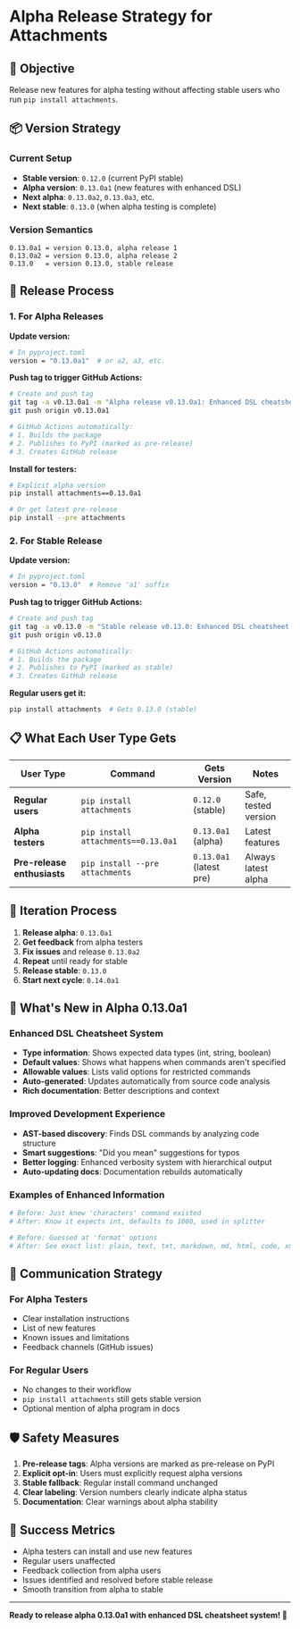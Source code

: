 # Alpha Release Strategy for Attachments

## 🎯 Objective
Release new features for alpha testing without affecting stable users who run `pip install attachments`.

## 📦 Version Strategy

### Current Setup
- **Stable version**: `0.12.0` (current PyPI stable)
- **Alpha version**: `0.13.0a1` (new features with enhanced DSL)
- **Next alpha**: `0.13.0a2`, `0.13.0a3`, etc.
- **Next stable**: `0.13.0` (when alpha testing is complete)

### Version Semantics
```
0.13.0a1 = version 0.13.0, alpha release 1
0.13.0a2 = version 0.13.0, alpha release 2  
0.13.0   = version 0.13.0, stable release
```

## 🚀 Release Process

### 1. For Alpha Releases

**Update version:**
```bash
# In pyproject.toml
version = "0.13.0a1"  # or a2, a3, etc.
```

**Push tag to trigger GitHub Actions:**
```bash
# Create and push tag
git tag -a v0.13.0a1 -m "Alpha release v0.13.0a1: Enhanced DSL cheatsheet system"
git push origin v0.13.0a1

# GitHub Actions automatically:
# 1. Builds the package
# 2. Publishes to PyPI (marked as pre-release)
# 3. Creates GitHub release
```

**Install for testers:**
```bash
# Explicit alpha version
pip install attachments==0.13.0a1

# Or get latest pre-release
pip install --pre attachments
```

### 2. For Stable Release

**Update version:**
```bash
# In pyproject.toml  
version = "0.13.0"  # Remove 'a1' suffix
```

**Push tag to trigger GitHub Actions:**
```bash
# Create and push tag  
git tag -a v0.13.0 -m "Stable release v0.13.0: Enhanced DSL cheatsheet system"
git push origin v0.13.0

# GitHub Actions automatically:
# 1. Builds the package
# 2. Publishes to PyPI (marked as stable)
# 3. Creates GitHub release
```

**Regular users get it:**
```bash
pip install attachments  # Gets 0.13.0 (stable)
```

## 📋 What Each User Type Gets

| User Type | Command | Gets Version | Notes |
|-----------|---------|--------------|-------|
| **Regular users** | `pip install attachments` | `0.12.0` (stable) | Safe, tested version |
| **Alpha testers** | `pip install attachments==0.13.0a1` | `0.13.0a1` (alpha) | Latest features |
| **Pre-release enthusiasts** | `pip install --pre attachments` | `0.13.0a1` (latest pre) | Always latest alpha |

## 🔄 Iteration Process

1. **Release alpha**: `0.13.0a1`
2. **Get feedback** from alpha testers  
3. **Fix issues** and release `0.13.0a2`
4. **Repeat** until ready for stable
5. **Release stable**: `0.13.0`
6. **Start next cycle**: `0.14.0a1`

## 🧪 What's New in Alpha 0.13.0a1

### Enhanced DSL Cheatsheet System
- **Type information**: Shows expected data types (int, string, boolean)
- **Default values**: Shows what happens when commands aren't specified  
- **Allowable values**: Lists valid options for restricted commands
- **Auto-generated**: Updates automatically from source code analysis
- **Rich documentation**: Better descriptions and context

### Improved Development Experience
- **AST-based discovery**: Finds DSL commands by analyzing code structure
- **Smart suggestions**: "Did you mean" suggestions for typos
- **Better logging**: Enhanced verbosity system with hierarchical output
- **Auto-updating docs**: Documentation rebuilds automatically

### Examples of Enhanced Information
```python
# Before: Just knew 'characters' command existed
# After: Know it expects int, defaults to 1000, used in splitter

# Before: Guessed at 'format' options  
# After: See exact list: plain, text, txt, markdown, md, html, code, xml, csv, structured
```

## 📝 Communication Strategy

### For Alpha Testers
- Clear installation instructions
- List of new features
- Known issues and limitations
- Feedback channels (GitHub issues)

### For Regular Users  
- No changes to their workflow
- `pip install attachments` still gets stable version
- Optional mention of alpha program in docs

## 🛡️ Safety Measures

1. **Pre-release tags**: Alpha versions are marked as pre-release on PyPI
2. **Explicit opt-in**: Users must explicitly request alpha versions
3. **Stable fallback**: Regular install command unchanged
4. **Clear labeling**: Version numbers clearly indicate alpha status
5. **Documentation**: Clear warnings about alpha stability

## 🎯 Success Metrics

- Alpha testers can install and use new features
- Regular users unaffected  
- Feedback collection from alpha users
- Issues identified and resolved before stable release
- Smooth transition from alpha to stable

---

**Ready to release alpha 0.13.0a1 with enhanced DSL cheatsheet system! 🚀** 